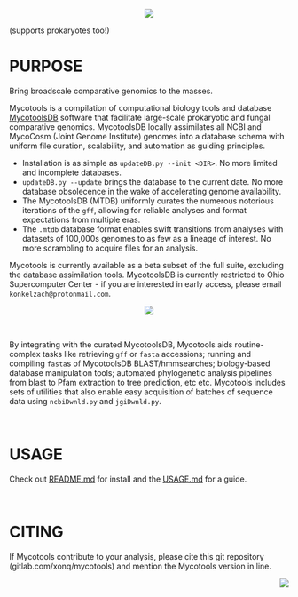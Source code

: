 <p align="center">
    <img
        src="https://gitlab.com/xonq/mycotools/-/raw/master/misc/pictogo.white.png"
    >
</p>
(supports prokaryotes too!)

<br />

# PURPOSE
Bring broadscale comparative genomics to the masses. 

Mycotools is a compilation of computational biology tools and database [MycotoolsDB](https://gitlab.com/xonq/mycotools/-/blob/master/mycotools/MTDB.md) software that facilitate large-scale prokaryotic and fungal comparative genomics. MycotoolsDB locally assimilates all NCBI and MycoCosm (Joint Genome Institute) genomes into a database schema with uniform file curation, scalability, and automation as guiding principles. 

- Installation is as simple as `updateDB.py --init <DIR>`. No more limited and
  incomplete databases.
- `updateDB.py --update` brings the database to the current date. No more
  database obsolecence in the wake of accelerating genome availability.
- The MycotoolsDB (MTDB) uniformly curates the numerous notorious iterations of
  the `gff`, allowing for reliable analyses and format expectations from
  multiple eras.
- The `.mtdb` database format enables swift transitions from analyses with datasets of 100,000s genomes to as few as a lineage of interest. No more scrambling to acquire files for an analysis.

Mycotools is currently available as a beta subset of the full suite, excluding the database assimilation tools. MycotoolsDB is currently restricted to Ohio Supercomputer Center - if you are interested in early access, please email `konkelzach@protonmail.com`.

<p align="center">
    <img
        src="https://gitlab.com/xonq/mycotools/-/raw/master/misc/mtdb.png"
    >
</p>

<br />

By integrating with the curated MycotoolsDB, Mycotools aids routine-complex tasks like retrieving `gff` or `fasta` accessions; running and compiling `fasta`s of MycotoolsDB BLAST/hmmsearches; biology-based database manipulation tools; automated phylogenetic analysis pipelines from blast to Pfam extraction to tree prediction, etc etc. Mycotools includes sets of utilities that also enable easy acquisition of batches of sequence data using `ncbiDwnld.py` and `jgiDwnld.py`.

<br />

# USAGE
Check out [README.md](https://gitlab.com/xonq/mycotools/-/tree/master/mycotools) for install and the [USAGE.md](https://gitlab.com/xonq/mycotools/-/blob/master/mycotools/USAGE.md) for a guide. 

<br />

# CITING
If Mycotools contribute to your analysis, please cite this git repository (gitlab.com/xonq/mycotools) and mention the Mycotools version in line.

<img align="right" src="https://gitlab.com/xonq/mycotools/-/raw/master/misc/ablogo.png">

<br /><br /><br /><br /><br /><br /><br /><br /><br /><br /><br />
